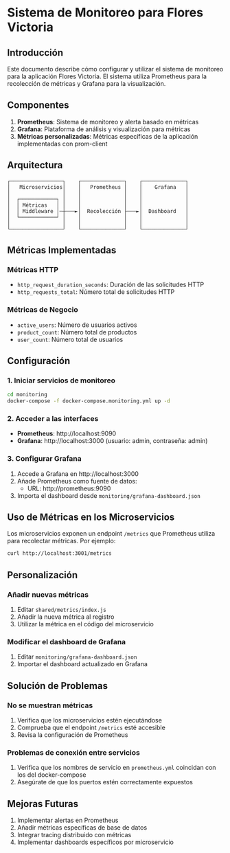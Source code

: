 # Sistema de Monitoreo para Flores Victoria

## Introducción

Este documento describe cómo configurar y utilizar el sistema de monitoreo para la aplicación Flores
Victoria. El sistema utiliza Prometheus para la recolección de métricas y Grafana para la
visualización.

## Componentes

1. **Prometheus**: Sistema de monitoreo y alerta basado en métricas
2. **Grafana**: Plataforma de análisis y visualización para métricas
3. **Métricas personalizadas**: Métricas específicas de la aplicación implementadas con prom-client

## Arquitectura

```
┌─────────────────┐    ┌──────────────┐    ┌──────────────┐
│   Microservicios│    │   Prometheus │    │    Grafana   │
│                 │    │              │    │              │
│  ┌────────────┐ │    │              │    │              │
│  │ Métricas   │ │    │              │    │              │
│  │ Middleware │─┼───►│  Recolección ├───►│  Dashboard   │
│  └────────────┘ │    │              │    │              │
│                 │    │              │    │              │
└─────────────────┘    └──────────────┘    └──────────────┘
```

## Métricas Implementadas

### Métricas HTTP

- `http_request_duration_seconds`: Duración de las solicitudes HTTP
- `http_requests_total`: Número total de solicitudes HTTP

### Métricas de Negocio

- `active_users`: Número de usuarios activos
- `product_count`: Número total de productos
- `user_count`: Número total de usuarios

## Configuración

### 1. Iniciar servicios de monitoreo

```bash
cd monitoring
docker-compose -f docker-compose.monitoring.yml up -d
```

### 2. Acceder a las interfaces

- **Prometheus**: http://localhost:9090
- **Grafana**: http://localhost:3000 (usuario: admin, contraseña: admin)

### 3. Configurar Grafana

1. Accede a Grafana en http://localhost:3000
2. Añade Prometheus como fuente de datos:
   - URL: http://prometheus:9090
3. Importa el dashboard desde `monitoring/grafana-dashboard.json`

## Uso de Métricas en los Microservicios

Los microservicios exponen un endpoint `/metrics` que Prometheus utiliza para recolectar métricas.
Por ejemplo:

```bash
curl http://localhost:3001/metrics
```

## Personalización

### Añadir nuevas métricas

1. Editar `shared/metrics/index.js`
2. Añadir la nueva métrica al registro
3. Utilizar la métrica en el código del microservicio

### Modificar el dashboard de Grafana

1. Editar `monitoring/grafana-dashboard.json`
2. Importar el dashboard actualizado en Grafana

## Solución de Problemas

### No se muestran métricas

1. Verifica que los microservicios estén ejecutándose
2. Comprueba que el endpoint `/metrics` esté accesible
3. Revisa la configuración de Prometheus

### Problemas de conexión entre servicios

1. Verifica que los nombres de servicio en `prometheus.yml` coincidan con los del docker-compose
2. Asegúrate de que los puertos estén correctamente expuestos

## Mejoras Futuras

1. Implementar alertas en Prometheus
2. Añadir métricas específicas de base de datos
3. Integrar tracing distribuido con métricas
4. Implementar dashboards específicos por microservicio
